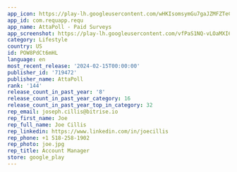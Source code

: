 ```yaml
---
app_icon: https://play-lh.googleusercontent.com/wHKIsomsymGu7gaJZMFZTeCEQZVqAsH2iZtyqnH3_GBz5N_GdiH1xHCfH6m53oWfzw
app_id: com.requapp.requ
app_name: AttaPoll - Paid Surveys
app_screenshot: https://play-lh.googleusercontent.com/vfPaS1NQ-vLOaMXI6KnwyDtNgKevRL48-so5R2KWgOrNjPSy1o5tnrF6g91rEu-4mta4
category: Lifestyle
country: US
id: POW8PdCt6mHL
language: en
most_recent_release: '2024-02-15T00:00:00'
publisher_id: '719472'
publisher_name: AttaPoll
rank: '144'
release_count_in_past_year: '8'
release_count_in_past_year_category: 16
release_count_in_past_year_top_in_category: 32
rep_email: joseph.cillis@bitrise.io
rep_first_name: Joe
rep_full_name: Joe Cillis
rep_linkedin: https://www.linkedin.com/in/joecillis
rep_phone: +1 518-258-1902
rep_photo: joe.jpg
rep_title: Account Manager
store: google_play
---
```


